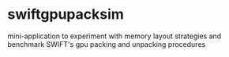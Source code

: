 # swiftgpupacksim
mini-application to experiment with memory layout strategies and  benchmark SWIFT's gpu packing and unpacking procedures
